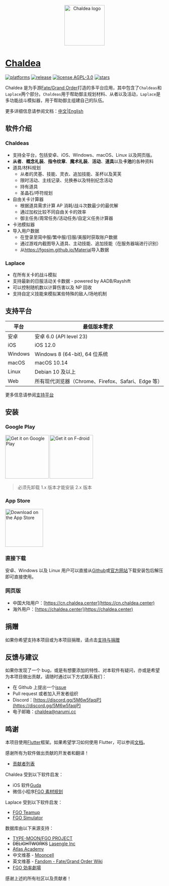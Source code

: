 <p align="center"><img alt="Chaldea logo" src="https://raw.githubusercontent.com/chaldea-center/chaldea/master/res/img/launcher_icon/app_icon_rounded.png" width="128"></p>

# [Chaldea](https://github.com/chaldea-center/chaldea)

[![platforms](https://img.shields.io/badge/platform-web_|_android_|_ios_|_windows_|_macos_|_linux-blue)](https://github.com/chaldea-center/chaldea/releases)
[![release](https://img.shields.io/github/v/release/chaldea-center/chaldea?sort=semver)](https://github.com/chaldea-center/chaldea/releases)
[![license AGPL-3.0](https://img.shields.io/github/license/chaldea-center/chaldea.svg?style=flat)](https://github.com/chaldea-center/chaldea/blob/main/LICENSE)
[![stars](https://img.shields.io/github/stars/chaldea-center/chaldea?style=social)](https://github.com/chaldea-center/chaldea/stargazers)

Chaldea 是为手游[Fate/Grand Order](https://game.bilibili.com/fgo/)打造的多平台应用，其中包含了`Chaldeas`和`Laplace`两个部分。`Chaldeas`用于帮助御主规划材料、从者以及活动，`Laplace`是多功能战斗模拟器，用于帮助御主组建自己的队伍。

更多详细信息请参阅文档：[中文](https://docs.chaldea.center/zh/)|[English](https://docs.chaldea.center)

## 软件介绍

### Chaldeas

- 支持全平台，包括安卓、iOS、Windows、macOS、Linux 以及网页版。
- **从者**、**概念礼装**、**指令纹章**、**魔术礼装**、**活动**、**道具**以及**卡池**的各种资料
- 道具/材料规划
  - 从者的灵基、技能、灵衣、追加技能、圣杯以及芙芙
  - 限时活动、主线记录、兑换券以及特别纪念活动
  - 持有道具
  - 圣晶石/呼符规划
- 自由关卡计算器
  - 根据道具需求计算 AP 消耗/战斗次数最少的最优解
  - 通过加权比较不同自由关卡的效率
  - 御主任务/周常任务/活动任务/自定义任务计算器
- 卡池模拟器
- 导入用户数据
  - 在登录至简中服/繁中服/日服/美服时获取账户数据
  - 通过游戏内截图导入道具、主动技能、追加技能（在服务器端进行识别）
  - 从<https://fgosim.github.io/Material>导入数据

### Laplace

- 在所有关卡的战斗模拟
- 支持最新的日服活动关卡数据 - powered by AADB/Rayshift
- 可以控制随机数以计算伤害以及 NP 回收
- 支持自定义技能来模拟某些特殊的敌人/场地机制

## 支持平台

| 平台    | 最低版本需求                                       |
| ------- | -------------------------------------------------- |
| 安卓    | 安卓 6.0 (API level 23)                            |
| iOS     | iOS 12.0                                           |
| Windows | Windows 8 (64-bit), 64 位系统                      |
| macOS   | macOS 10.14                                        |
| Linux   | Debian 10 及以上                                   |
| Web     | 所有现代浏览器（Chrome、Firefox、Safari、Edge 等） |

更多信息请参阅[支持平台](https://docs.flutter.dev/reference/supported-platforms)

## 安装

### Google Play

[<img alt='Get it on Google Play' src='https://play.google.com/intl/en_us/badges/static/images/badges/en_badge_web_generic.png' width="137.5px"/>](https://play.google.com/store/apps/details?id=cc.narumi.chaldea)
[<img alt='Get it on F-droid' src='https://fdroid.gitlab.io/artwork/badge/get-it-on.png' width="137.5px"/>](https://f-droid.org/packages/cc.narumi.chaldea.fdroid/)

> 必须先卸载 1.x 版本才能安装 2.x 版本

### App Store

[<img src="https://tools.applemediaservices.com/api/badges/download-on-the-app-store/black/en-US?size=250x83&amp;releaseDate=1610841600&h=cb0adac232fdd6b88894f78b2f349b6e" alt="Download on the App Store" width="120px">](https://apps.apple.com/us/app/chaldea/id1548713491?itsct=apps_box&itscg=30200)

### 直接下载

安卓、Windows 以及 Linux 用户可以直接从[Github](https://github.com/chaldea-center/chaldea/releases)或[官方网站](https://docs.chaldea.center/zh/guide/releases)下载安装包后解压即可直接使用。

### 网页版

- 中国大陆用户：[https://cn.chaldea.center](https://cn.chaldea.center)
- 海外用户：[https://chaldea.center](https://chaldea.center)

## 捐赠

如果你希望支持本项目或为本项目捐赠，请点击[支持与捐赠](https://docs.chaldea.center/zh/guide/donation.html)

## 反馈与建议

如果你发现了一个 bug，或是有想要添加的特性、对本软件有疑问，亦或是希望为本项目做出贡献，请随时通过以下方式联系我们：

- 在 Github 上提出一个[issue](https://github.com/chaldea-center/chaldea/issues/new/choose)
- Pull request 或者加入开发者组织
- Discord：[https://discord.gg/5M6w5faqjP](https://discord.gg/5M6w5faqjP)
- 电子邮箱：[chaldea@narumi.cc](mailto:chaldea@narumi.cc)

## 鸣谢

本项目使用[Flutter](https://flutter.dev)框架。如果希望学习如何使用 Flutter，可以参阅[文档](https://docs.flutter.dev/)。

感谢所有为软件做出贡献的开发者和翻译！

- [贡献者列表](./CONTRIBUTORS)

Chaldea 受到以下软件启发：

- iOS 软件[Guda](https://bbs.nga.cn/read.php?tid=12082000)
- 微信小程序[FGO 素材规划](https://github.com/lacus87/fgo)

Laplace 受到以下软件启发：

- [FGO Teamup](https://www.fgo-teamup.com)
- [FGO Simulator](https://github.com/SharpnelXu/FGOSimulator)

数据库由以下来源支持：

- [TYPE-MOON/FGO PROJECT](https://www.fate-go.jp/)
- ~~DELiGHTWORKS~~ [Lasengle Inc](https://www.lasengle.co.jp/)
- [Atlas Academy](https://atlasacademy.io/)
- 中文维基 - [Mooncell](https://fgo.wiki)
- 英文维基 - [Fandom - Fate/Grand Order Wiki](https://fategrandorder.fandom.com/wiki/)
- [FGO 効率劇場](https://sites.google.com/view/fgo-domus-aurea)

感谢上述的所有社区以及贡献者！
